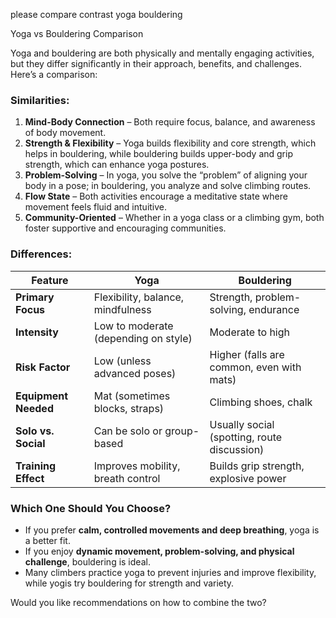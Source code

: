 please compare contrast yoga bouldering

Yoga vs Bouldering Comparison

Yoga and bouldering are both physically and mentally engaging activities, but they differ significantly in their approach, benefits, and challenges. Here’s a comparison:

### **Similarities:**
1. **Mind-Body Connection** – Both require focus, balance, and awareness of body movement.
2. **Strength & Flexibility** – Yoga builds flexibility and core strength, which helps in bouldering, while bouldering builds upper-body and grip strength, which can enhance yoga postures.
3. **Problem-Solving** – In yoga, you solve the “problem” of aligning your body in a pose; in bouldering, you analyze and solve climbing routes.
4. **Flow State** – Both activities encourage a meditative state where movement feels fluid and intuitive.
5. **Community-Oriented** – Whether in a yoga class or a climbing gym, both foster supportive and encouraging communities.

### **Differences:**
| Feature         | Yoga | Bouldering |
|----------------|------|-----------|
| **Primary Focus** | Flexibility, balance, mindfulness | Strength, problem-solving, endurance |
| **Intensity** | Low to moderate (depending on style) | Moderate to high |
| **Risk Factor** | Low (unless advanced poses) | Higher (falls are common, even with mats) |
| **Equipment Needed** | Mat (sometimes blocks, straps) | Climbing shoes, chalk |
| **Solo vs. Social** | Can be solo or group-based | Usually social (spotting, route discussion) |
| **Training Effect** | Improves mobility, breath control | Builds grip strength, explosive power |

### **Which One Should You Choose?**
- If you prefer **calm, controlled movements and deep breathing**, yoga is a better fit.  
- If you enjoy **dynamic movement, problem-solving, and physical challenge**, bouldering is ideal.  
- Many climbers practice yoga to prevent injuries and improve flexibility, while yogis try bouldering for strength and variety.

Would you like recommendations on how to combine the two?
